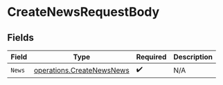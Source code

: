 # CreateNewsRequestBody


## Fields

| Field                                                                  | Type                                                                   | Required                                                               | Description                                                            |
| ---------------------------------------------------------------------- | ---------------------------------------------------------------------- | ---------------------------------------------------------------------- | ---------------------------------------------------------------------- |
| `News`                                                                 | [operations.CreateNewsNews](../../models/operations/createnewsnews.md) | :heavy_check_mark:                                                     | N/A                                                                    |